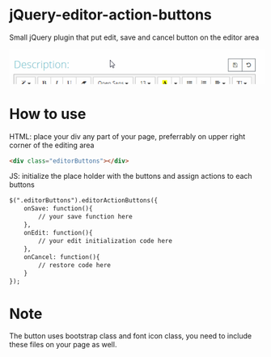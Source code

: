 # jQuery-editor-action-buttons
Small jQuery plugin that put edit, save and cancel button on the editor area

![screen capture](https://github.com/dardsmind/jQuery-editor-action-buttons/blob/master/screen.png)

# How to use
HTML: place your div any part of your page, preferrably on upper right corner of the editing area

```html
<div class="editorButtons"></div>
```
JS: initialize the place holder with the buttons and assign actions to each buttons

	$(".editorButtons").editorActionButtons({
		onSave: function(){
			// your save function here
		},
		onEdit: function(){
			// your edit initialization code here
		},
		onCancel: function(){
			// restore code here
		}
	});
  
  # Note
  The button uses bootstrap class and font icon class, you need to include these files on your page as well.
  

